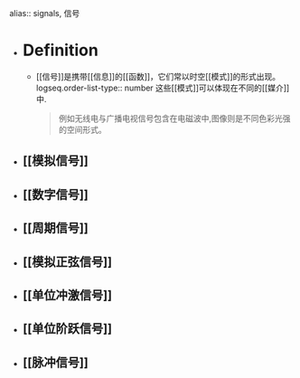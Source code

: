 alias:: signals, 信号

- # Definition
	- [[信号]]是携带[[信息]]的[[函数]]，它们常以时空[[模式]]的形式出现。
	  logseq.order-list-type:: number
	  这些[[模式]]可以体现在不同的[[媒介]]中.
	  > 例如无线电与广播电视信号包含在电磁波中,图像则是不同色彩光强的空间形式。
- ## [[模拟信号]]
- ## [[数字信号]]
- ## [[周期信号]]
- ## [[模拟正弦信号]]
- ## [[单位冲激信号]]
- ## [[单位阶跃信号]]
- ## [[脉冲信号]]